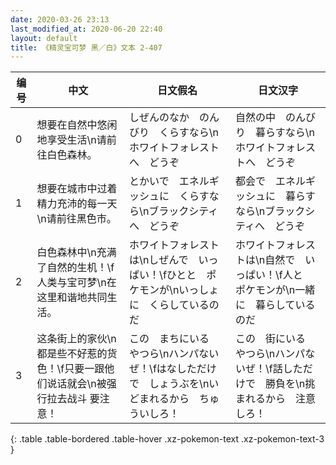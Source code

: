 ```yaml
---
date: 2020-03-26 23:13
last_modified_at: 2020-06-20 22:40
layout: default
title: 《精灵宝可梦 黑／白》文本 2-407
---
```

| 编号 | 中文 | 日文假名 | 日文汉字 |
| ---- | ---- | ---- | --- |
| 0 | 想要在自然中悠闲地享受生活\n请前往白色森林。 | しぜんのなか　のんびり　くらすなら\nホワイトフォレストへ　どうぞ | 自然の中　のんびり　暮らすなら\nホワイトフォレストへ　どうぞ |
| 1 | 想要在城市中过着精力充沛的每一天\n请前往黑色市。 | とかいで　エネルギッシュに　くらすなら\nブラックシティへ　どうぞ | 都会で　エネルギッシュに　暮らすなら\nブラックシティへ　どうぞ |
| 2 | 白色森林中\n充满了自然的生机！\f人类与宝可梦\n在这里和谐地共同生活。 | ホワイトフォレストは\nしぜんで　いっぱい！\fひとと　ポケモンが\nいっしょに　くらしているのだ | ホワイトフォレストは\n自然で　いっぱい！\f人と　ポケモンが\n一緒に　暮らしているのだ |
| 3 | 这条街上的家伙\n都是些不好惹的货色！\f只要一跟他们说话就会\n被强行拉去战斗  要注意！ | この　まちにいる　やつら\nハンパないぜ！\fはなしただけで　しょうぶを\nいどまれるから　ちゅういしろ！ | この　街にいる　やつら\nハンパないぜ！\f話しただけで　勝負を\n挑まれるから　注意しろ！ |
{: .table .table-bordered .table-hover .xz-pokemon-text .xz-pokemon-text-3 }